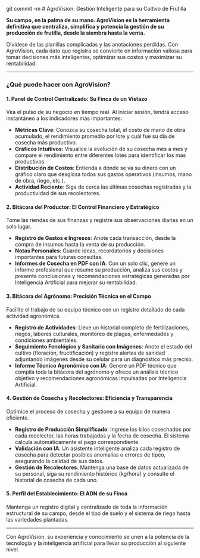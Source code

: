 git commit -m # AgroVision: Gestión Inteligente para su Cultivo de Frutilla

**Su campo, en la palma de su mano. AgroVision es la herramienta definitiva que centraliza, simplifica y potencia la gestión de su producción de frutilla, desde la siembra hasta la venta.**

Olvídese de las planillas complicadas y las anotaciones perdidas. Con AgroVision, cada dato que registra se convierte en información valiosa para tomar decisiones más inteligentes, optimizar sus costos y maximizar su rentabilidad.

---

### ¿Qué puede hacer con AgroVision?

#### **1. Panel de Control Centralizado: Su Finca de un Vistazo**
Vea el pulso de su negocio en tiempo real. Al iniciar sesión, tendrá acceso instantáneo a los indicadores más importantes:
*   **Métricas Clave**: Conozca su cosecha total, el costo de mano de obra acumulado, el rendimiento promedio por lote y cuál fue su día de cosecha más productivo.
*   **Gráficos Intuitivos**: Visualice la evolución de su cosecha mes a mes y compare el rendimiento entre diferentes lotes para identificar los más productivos.
*   **Distribución de Costos**: Entienda a dónde se va su dinero con un gráfico claro que desglosa todos sus gastos operativos (insumos, mano de obra, riego, etc.).
*   **Actividad Reciente**: Siga de cerca las últimas cosechas registradas y la productividad de sus recolectores.

#### **2. Bitácora del Productor: El Control Financiero y Estratégico**
Tome las riendas de sus finanzas y registre sus observaciones diarias en un solo lugar.
*   **Registro de Gastos e Ingresos**: Anote cada transacción, desde la compra de insumos hasta la venta de su producción.
*   **Notas Personales**: Guarde ideas, recordatorios y decisiones importantes para futuras consultas.
*   **Informes de Cosecha en PDF con IA**: Con un solo clic, genere un informe profesional que resume su producción, analiza sus costos y presenta conclusiones y recomendaciones estratégicas generadas por Inteligencia Artificial para mejorar su rentabilidad.

#### **3. Bitácora del Agrónomo: Precisión Técnica en el Campo**
Facilite el trabajo de su equipo técnico con un registro detallado de cada actividad agronómica.
*   **Registro de Actividades**: Lleve un historial completo de fertilizaciones, riegos, labores culturales, monitoreo de plagas, enfermedades y condiciones ambientales.
*   **Seguimiento Fenológico y Sanitario con Imágenes**: Anote el estado del cultivo (floración, fructificación) y registre alertas de sanidad adjuntando imágenes desde su celular para un diagnóstico más preciso.
*   **Informe Técnico Agronómico con IA**: Genere un PDF técnico que compila toda la bitácora del agrónomo y ofrece un análisis técnico objetivo y recomendaciones agronómicas impulsadas por Inteligencia Artificial.

#### **4. Gestión de Cosecha y Recolectores: Eficiencia y Transparencia**
Optimice el proceso de cosecha y gestione a su equipo de manera eficiente.
*   **Registro de Producción Simplificado**: Ingrese los kilos cosechados por cada recolector, las horas trabajadas y la fecha de cosecha. El sistema calcula automáticamente el pago correspondiente.
*   **Validación con IA**: Un asistente inteligente analiza cada registro de cosecha para detectar posibles anomalías o errores de tipeo, asegurando la calidad de sus datos.
*   **Gestión de Recolectores**: Mantenga una base de datos actualizada de su personal, siga su rendimiento histórico (kg/hora) y consulte el historial de cosecha de cada uno.

#### **5. Perfil del Establecimiento: El ADN de su Finca**
Mantenga un registro digital y centralizado de toda la información estructural de su campo, desde el tipo de suelo y el sistema de riego hasta las variedades plantadas.

---

Con AgroVision, su experiencia y conocimiento se unen a la potencia de la tecnología y la inteligencia artificial para llevar su producción al siguiente nivel.